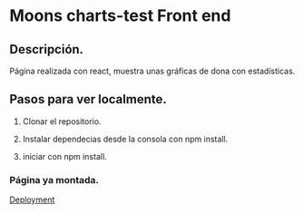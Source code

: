 # Moons charts-test Front end

## Descripción.

 Página realizada con react, muestra unas gráficas de dona con estadísticas.

## Pasos para ver localmente.

1. Clonar el repositorio.

2. Instalar dependecias desde la consola con npm install.

3. iniciar con npm install.


### Página ya montada.
[Deployment](https://reverent-blackwell-876141.netlify.com/)


